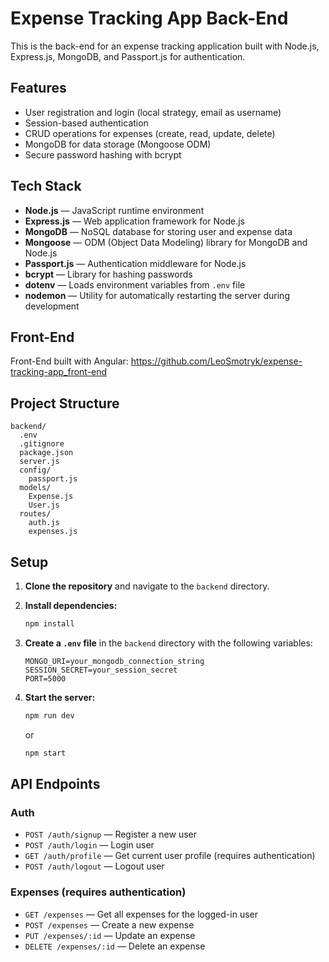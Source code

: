 # Expense Tracking App Back-End

This is the back-end for an expense tracking application built with Node.js, Express.js, MongoDB, and Passport.js for authentication.

## Features

- User registration and login (local strategy, email as username)
- Session-based authentication
- CRUD operations for expenses (create, read, update, delete)
- MongoDB for data storage (Mongoose ODM)
- Secure password hashing with bcrypt

## Tech Stack

- **Node.js** — JavaScript runtime environment
- **Express.js** — Web application framework for Node.js
- **MongoDB** — NoSQL database for storing user and expense data
- **Mongoose** — ODM (Object Data Modeling) library for MongoDB and Node.js
- **Passport.js** — Authentication middleware for Node.js
- **bcrypt** — Library for hashing passwords
- **dotenv** — Loads environment variables from `.env` file
- **nodemon** — Utility for automatically restarting the server during development

## Front-End

Front-End built with Angular:
https://github.com/LeoSmotryk/expense-tracking-app_front-end

## Project Structure

```
backend/
  .env
  .gitignore
  package.json
  server.js
  config/
    passport.js
  models/
    Expense.js
    User.js
  routes/
    auth.js
    expenses.js
```

## Setup

1. **Clone the repository** and navigate to the `backend` directory.

2. **Install dependencies:**
   ```sh
   npm install
   ```
3. **Create a `.env` file** in the `backend` directory with the following variables:
   ```
   MONGO_URI=your_mongodb_connection_string
   SESSION_SECRET=your_session_secret
   PORT=5000
   ```

4. **Start the server:**
   ```sh
   npm run dev
   ```
   or
   ```sh
   npm start
   ```

## API Endpoints

### Auth

- `POST /auth/signup` — Register a new user
- `POST /auth/login` — Login user
- `GET /auth/profile` — Get current user profile (requires authentication)
- `POST /auth/logout` — Logout user

### Expenses (requires authentication)

- `GET /expenses` — Get all expenses for the logged-in user
- `POST /expenses` — Create a new expense
- `PUT /expenses/:id` — Update an expense
- `DELETE /expenses/:id` — Delete an expense
